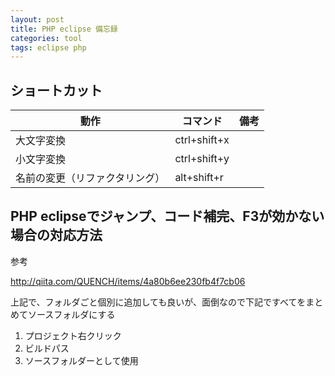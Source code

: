 ```yaml
---
layout: post
title: PHP eclipse 備忘録
categories: tool
tags: eclipse php
---
```



## ショートカット


|動作|コマンド|備考|
|-|-|-|
|大文字変換|ctrl+shift+x||
|小文字変換|ctrl+shift+y||
|名前の変更（リファクタリング）|alt+shift+r|


## PHP eclipseでジャンプ、コード補完、F3が効かない場合の対応方法

参考

http://qiita.com/QUENCH/items/4a80b6ee230fb4f7cb06

上記で、フォルダごと個別に追加しても良いが、面倒なので下記ですべてをまとめてソースフォルダにする

1. プロジェクト右クリック
2. ビルドパス
3. ソースフォルダーとして使用



